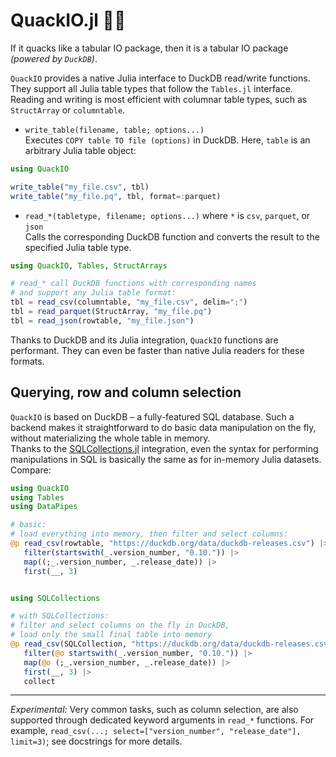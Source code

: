 # QuackIO.jl 🐣🦆

If it quacks like a tabular IO package, then it is a tabular IO package _(powered by `DuckDB`)_.

`QuackIO` provides a native Julia interface to DuckDB read/write functions. They support all Julia table types that follow the `Tables.jl` interface. Reading and writing is most efficient with columnar table types, such as `StructArray` or `columntable`.

- `write_table(filename, table; options...)`\
Executes `COPY table TO file (options)` in DuckDB. Here, `table` is an arbitrary Julia table object:
```julia
using QuackIO

write_table("my_file.csv", tbl)
write_table("my_file.pq", tbl, format=:parquet)
```
- `read_*(tabletype, filename; options...)` where `*` is `csv`, `parquet`, or `json`\
Calls the corresponding DuckDB function and converts the result to the specified Julia table type.
```julia
using QuackIO, Tables, StructArrays

# read_* call DuckDB functions with corresponding names
# and support any Julia table format:
tbl = read_csv(columntable, "my_file.csv", delim=";")
tbl = read_parquet(StructArray, "my_file.pq")
tbl = read_json(rowtable, "my_file.json")
```

Thanks to DuckDB and its Julia integration, `QuackIO` functions are performant. They can even be faster than native Julia readers for these formats.

## Querying, row and column selection

`QuackIO` is based on DuckDB – a fully-featured SQL database. Such a backend makes it straightforward to do basic data manipulation on the fly, without materializing the whole table in memory.\
Thanks to the [SQLCollections.jl](https://github.com/JuliaAPlavin/SQLCollections.jl) integration, even the syntax for performing manipulations in SQL is basically the same as for in-memory Julia datasets. Compare:
```julia
using QuackIO
using Tables
using DataPipes

# basic:
# load everything into memory, then filter and select columns:
@p read_csv(rowtable, "https://duckdb.org/data/duckdb-releases.csv") |>
   filter(startswith(_.version_number, "0.10.")) |>
   map((;_.version_number, _.release_date)) |>
   first(__, 3)


using SQLCollections

# with SQLCollections:
# filter and select columns on the fly in DuckDB,
# load only the small final table into memory
@p read_csv(SQLCollection, "https://duckdb.org/data/duckdb-releases.csv") |>
   filter(@o startswith(_.version_number, "0.10.")) |>
   map(@o (;_.version_number, _.release_date)) |>
   first(__, 3) |>
   collect
```

---
_Experimental:_
Very common tasks, such as column selection, are also supported through dedicated keyword arguments in `read_*` functions. For example, `read_csv(...; select=["version_number", "release_date"], limit=3)`; see docstrings for more details.
